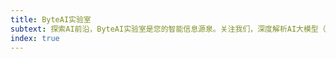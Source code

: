 ```yaml
---
title: ByteAI实验室
subtext: 探索AI前沿，ByteAI实验室是您的智能信息源泉。关注我们，深度解析AI大模型（GPT、Dalle）与AIGC趋势，洞察其创新应用，一起引领智能科技的潮流。立足现在，展望未来，开启与AI同行的探索之旅。
index: true
---
```

